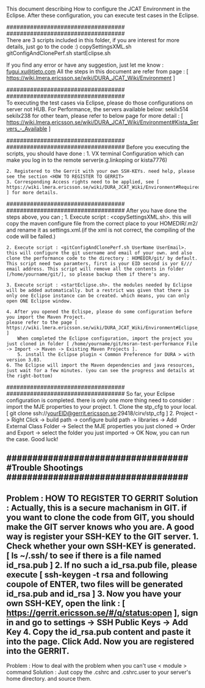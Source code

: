 This document describing How to configure the JCAT Environment in the Eclipse. After these configuration,
you can execute test cases in the Eclipse.

###################################        
###################################        
There are 3 scripts included in this folder, if you are interest for more details, just go to the code :)
	copySettingsXML.sh
	gitConfigAndClonePerf.sh
	startEclipse.sh

If you find any error or have any suggestion, just let me know : fugui.xu@tieto.com
All the steps in this document are refer from page : [ https://wiki.lmera.ericsson.se/wiki/DURA_JCAT_Wiki/Environment ] 

###################################        
###################################        
To executing the test cases via Eclipse, please do those configurations on server not HUB.
For Performance, the servers available below:
	sekilx514
        sekilx238
for other team, please refer to below page for more detail : 
	[ https://wiki.lmera.ericsson.se/wiki/DURA_JCAT_Wiki/Environment#Kista_Servers_-_Available ] 

###################################
###################################
Before you executing the scripts, you should have done : 
	1. VX terminal Configuration which can make you log in to the remote server(e.g.linkoping or kista7776)

	2. Registered to the Gerrit with your own SSH-KEYs. need help, please see the section <HOW TO REGISTER TO GERRIT>
	3. Corresponding Access rights need to be applied, see [ https://wiki.lmera.ericsson.se/wiki/DURA_JCAT_Wiki/Environment#Required_Access ] for more details.

###################################        
###################################
After you have done the steps above, you can ;
	1. Execute script : <copySettingsXML.sh>. this will copy the maven configure file from the correct place to your HOMEDIR/.m2/ and rename it as settings.xml.(if the xml is not correct, the compiling of the code will be failed.)

	2. Execute script : <gitConfigAndClonePerf.sh UserName UserEmail>. this will configure the git username and email of your own. and also clone the performance code to the directory : HOMEDIR/git/ by default. This script need two paramters, first is your EID second is yor E/// email address. This script will remove all the contents in folder [/home/yourname/git/], so please backup them if there's any.

	3. Execute script : <startEclipse.sh>. the modules needed by Eclipse will be added automatically. but a restrict was given that there is only one Eclipse instance can be created. which means, you can only open ONE Eclipse window.

	4. After you opened the Eclispe, please do some configuration before you import the Maven Project.
	please refer to the page [ https://wiki.lmera.ericsson.se/wiki/DURA_JCAT_Wiki/Environment#Eclipse_plugins_installation ]
        When completed the Eclipse configuration, import the project you just cloned in folder [ /home/yourname/git/msran-test-performance File -> Import -> Maven -> Existing Maven Projects ]. 
        5. install the Eclipse plugin < Common Preference for DURA > with version 3.03.
	6. The Eclipse will import the Maven dependencies and java resources, just wait for a few minutes. (you can see the progress and details at the right-bottom)
	

###################################
###################################
So far, your Eclipse configuration is completed.
there is only one more thing need to consider : import the MJE properties to your project.
	1. Clone the stp_cfg to your local. [ git clone ssh://yourEID@gerrit.ericsson.se:29418/cirv/stp_cfg ] 
	2. Project -> Right Click -> build path -> configure build path -> libraries -> Add External Class Folder -> Select the MJE properties you just cloned -> Order and Export -> select the folder you just imported -> OK
	Now, you can run the case. Good luck!

###################################        
#Trouble Shootings
###################################        
-------------------------------------
Problem : HOW TO REGISTER TO GERRIT
Solution : Actually, this is a secure machanism in GIT. if you want to clone the code from GIT, you should make the GIT server knows who you are. A good way is register your SSH-KEY to the GIT server. 
	1. Check whether your own SSH-KEY is generated. [ ls ~/.ssh/ to see if there is a file named id_rsa.pub ]
        2. If no such a id_rsa.pub file, please execute [ ssh-keygen -t rsa and following coupole of ENTER, two files will be generated id_rsa.pub and id_rsa ] 
        3. Now you have your own SSH-KEY, open the link : [ https://gerrit.ericsson.se/#/q/status:open ], sign in and go to settings -> SSH Public Keys -> Add Key
	4. Copy the id_rsa.pub content and paste it into the page. Click Add. Now you are registered into the GERRIT. 
-------------------------------------
Problem : How to deal with the problem when you can't use < module > command 
Solution : Just copy the .cshrc and .cshrc.user to your server's home directory. and source them.

